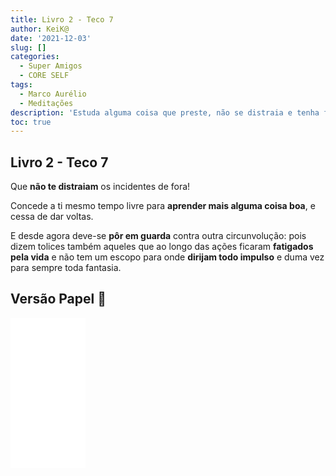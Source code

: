 ```yaml
---
title: Livro 2 - Teco 7
author: KeiK@
date: '2021-12-03'
slug: []
categories:
  - Super Amigos
  - CORE SELF
tags:
  - Marco Aurélio
  - Meditações
description: 'Estuda alguma coisa que preste, não se distraia e tenha foco. Se não vai ficar bodeado da vida e pensando bobagem'
toc: true
---
```


## Livro 2 - Teco 7

Que **não te distraiam** os incidentes de fora! 

Concede a ti mesmo tempo livre para **aprender mais alguma coisa boa**, e cessa de dar voltas. 

E desde agora deve-se **pôr em guarda** contra outra circunvolução: pois dizem tolices também aqueles que ao longo das ações ficaram **fatigados pela vida** e não tem um escopo para onde **dirijam todo impulso** e duma vez para sempre toda fantasia.


## Versão Papel :book:
<iframe style="width:120px;height:240px;" marginwidth="0" marginheight="0" scrolling="no" frameborder="0" src="//ws-na.amazon-adsystem.com/widgets/q?ServiceVersion=20070822&OneJS=1&Operation=GetAdHtml&MarketPlace=BR&source=ss&ref=as_ss_li_til&ad_type=product_link&tracking_id=mundodekeika-20&language=pt_BR&marketplace=amazon&region=BR&placement=B092FVY4BB&asins=B092FVY4BB&linkId=37c5ec14221f61f811029aa88b520891&show_border=true&link_opens_in_new_window=true"></iframe>
